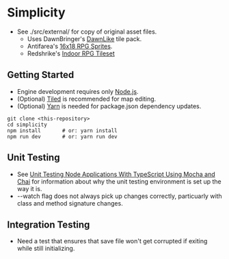 # Simplicity

* See ./src/external/ for copy of original asset files.
    * Uses DawnBringer's [DawnLike](https://opengameart.org/content/dawnlike-16x16-universal-rogue-like-tileset-v181) tile pack.
    * Antifarea's [16x18 RPG Sprites](https://opengameart.org/content/18x20-characters-walkattackcast-spritesheet).
    * Redshrike's [Indoor RPG Tileset](https://opengameart.org/content/16x16-indoor-rpg-tileset-the-baseline)

## Getting Started
* Engine development requires only [Node.js](https://nodejs.org).
* (Optional) [Tiled](https://thorbjorn.itch.io/tiled) is recommended for map editing.
* (Optional) [Yarn](https://yarnpkg.com) is needed for package.json dependency updates.
```
git clone <this-repository>
cd simplicity
npm install       # or: yarn install
npm run dev       # or: yarn run dev
```

## Unit Testing
* See [Unit Testing Node Applications With TypeScript Using Mocha and Chai](https://journal.artfuldev.com/unit-testing-node-applications-with-typescript-using-mocha-and-chai-384ef05f32b2) for information about why the unit testing environment is set up the way it is.
* --watch flag does not always pick up changes correctly, particuarly with class and method signature changes.

## Integration Testing
* Need a test that ensures that save file won't get corrupted if exiting while still initializing.
